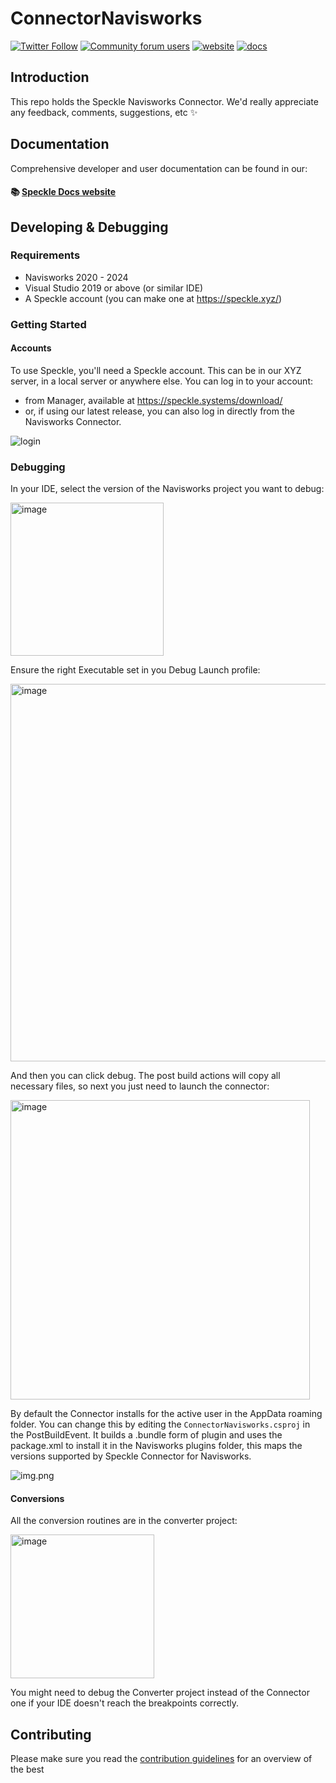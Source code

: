 # ConnectorNavisworks

[![Twitter Follow](https://img.shields.io/twitter/follow/SpeckleSystems?style=social)](https://twitter.com/SpeckleSystems) [![Community forum users](https://img.shields.io/discourse/users?server=https%3A%2F%2Fdiscourse.speckle.works&style=flat-square&logo=discourse&logoColor=white)](https://discourse.speckle.works) [![website](https://img.shields.io/badge/https://-speckle.systems-royalblue?style=flat-square)](https://speckle.systems) [![docs](https://img.shields.io/badge/docs-speckle.guide-orange?style=flat-square&logo=read-the-docs&logoColor=white)](https://speckle.guide/dev/)

## Introduction

This repo holds the Speckle Navisworks Connector. We'd really appreciate any feedback, comments, suggestions, etc ✨

## Documentation

Comprehensive developer and user documentation can be found in our:

#### 📚 [Speckle Docs website](https://speckle.guide/dev/)

## Developing & Debugging

### Requirements

- Navisworks 2020 - 2024
- Visual Studio 2019 or above (or similar IDE)
- A Speckle account (you can make one at https://speckle.xyz/)

### Getting Started

#### Accounts

To use Speckle, you'll need a Speckle account. This can be in our XYZ server, in a local server or anywhere else.
You can log in to your account:
- from Manager, available at https://speckle.systems/download/
- or, if using our latest release, you can also log in directly from the Navisworks Connector.

![login](https://user-images.githubusercontent.com/2679513/159454529-6b85eb3b-e964-4b39-87ba-286799771e3d.gif)


### Debugging

In your IDE, select the version of the Navisworks project you want to debug:

<img width="245" alt="image" src="https://user-images.githubusercontent.com/760691/223118454-5d543a11-15ad-4513-989d-c1ae49c2bc78.png">

Ensure the right Executable set in you Debug Launch profile:

<img width="604" alt="image" src="https://user-images.githubusercontent.com/760691/223118968-e89110df-2ec9-415a-a8a3-55ab011e3a91.png">

And then you can click debug. The post build actions will copy all necessary files, so next you just need to launch the connector:

<img width="479" alt="image" src="https://user-images.githubusercontent.com/760691/223145841-9fd6c9a4-9036-4853-85a0-b43bcebdb5b2.png">

By default the Connector installs for the active user in the AppData roaming folder. You can change this by editing the `ConnectorNavisworks.csproj` in the PostBuildEvent.
It builds a .bundle form of plugin and uses the package.xml to install it in the Navisworks plugins folder, this maps the versions supported by Speckle Connector for Navisworks.

![img.png](img.png)

#### Conversions

All the conversion routines are in the converter project:

<img width="230" alt="image" src="https://user-images.githubusercontent.com/760691/223146069-f6c40682-f423-4dba-a15e-87995deb5264.png">

You might need to debug the Converter project instead of the Connector one if your IDE doesn't reach the breakpoints correctly.

## Contributing

Please make sure you read the [contribution guidelines](.github/CONTRIBUTING.md) for an overview of the best
